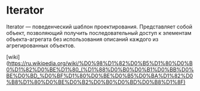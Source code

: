 # Iterator

Iterator — поведенческий шаблон проектирования. Представляет собой объект, позволяющий получить последовательный доступ к элементам объекта-агрегата без использования описаний каждого из агрегированных объектов.

[wiki](https://ru.wikipedia.org/wiki/%D0%98%D1%82%D0%B5%D1%80%D0%B0%D1%82%D0%BE%D1%80_(%D1%88%D0%B0%D0%B1%D0%BB%D0%BE%D0%BD_%D0%BF%D1%80%D0%BE%D0%B5%D0%BA%D1%82%D0%B8%D1%80%D0%BE%D0%B2%D0%B0%D0%BD%D0%B8%D1%8F)